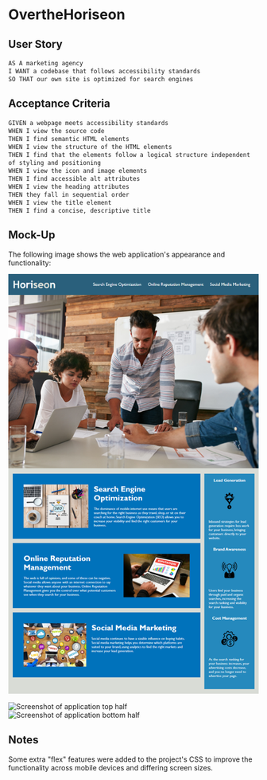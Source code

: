 # OvertheHoriseon

## User Story

```
AS A marketing agency
I WANT a codebase that follows accessibility standards
SO THAT our own site is optimized for search engines
```

## Acceptance Criteria

```
GIVEN a webpage meets accessibility standards
WHEN I view the source code
THEN I find semantic HTML elements
WHEN I view the structure of the HTML elements
THEN I find that the elements follow a logical structure independent of styling and positioning
WHEN I view the icon and image elements
THEN I find accessible alt attributes
WHEN I view the heading attributes
THEN they fall in sequential order
WHEN I view the title element
THEN I find a concise, descriptive title
```

## Mock-Up

The following image shows the web application's appearance and functionality:

![The Horiseon webpage includes a navigation bar, a header image, and cards with text and images at the bottom of the page. Mock image](Main/assets/images/01-html-css-git-homework-demo.png)

![Screenshot of application top half](/OvertheHoriseon/Main/assets/images/Screenshot%202022-11-08%20024452.png?raw=true "Screenshot 1")
![Screenshot of application bottom half](/OvertheHoriseon/Main/assets/images/Screenshot%202022-11-08%20024417.png?raw=true "Screenshot 2")


## Notes
Some extra "flex" features were added to the project's CSS to improve the functionality across mobile devices and differing screen sizes.
